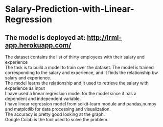 # Salary-Prediction-with-Linear-Regression

## The model is deployed at: http://lrml-app.herokuapp.com/
<div>The dataset contains the list of thirty employees with their salary and experience<br> The task is to build a model to train over the dataset. The model is trained corresponding to the salary and experience, and it finds the relationship bw salary and experience.<br>The model learns the relationship and it used to retrieve the salary with experience as input</div>
<div>I have used a linear regression model for the model since it has a dependent and independent variable.<br> I have linear regression model from scikit-learn module and pandas,numpy and matplotlib for data processing and visualization.<br> The accuracy is pretty good looking at the graph. <br> Google Colab is the tool used to solve the problem.</div>
